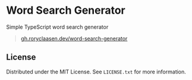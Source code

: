 # Word Search Generator

Simple TypeScript word search generator

> [gh.roryclaasen.dev/word-search-generator](https://gh.roryclaasen.dev/word-search-generator/)

<!-- LICENSE -->

## License

Distributed under the MIT License. See `LICENSE.txt` for more information.
